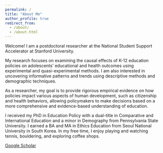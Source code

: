 ```yaml
---
permalink: /
title: "About Me"
author_profile: true
redirect_from: 
  - /about/
  - /about.html
---
```


Welcome! I am a postdoctoral researcher at the National Student Support Accelerator at Stanford University.

My research focuses on examining the causal effects of K-12 education policies on adolescents' educational and health outcomes using experimental and quasi-experimental methods. I am also interested in uncovering informative patterns and trends using descriptive methods and demographic techniques.

As a researcher, my goal is to provide rigorous empirical evidence on how policies impact various aspects of human development, such as citizenship and health behaviors, allowing policymakers to make decisions based on a more comprehensive and evidence-based understanding of education. 

I received my PhD in Education Policy with a dual-title in Comparative and International Education and a minor in Demography from Pennsylvania State University. I earned a BA and MA in Ethics Education from Seoul National University in South Korea. In my free time, I enjoy playing and watching tennis, bouldering, and exploring coffee shops.

[Google Scholar](https://scholar.google.com/citations?hl=en&user=7SVYZhEAAAAJ")
